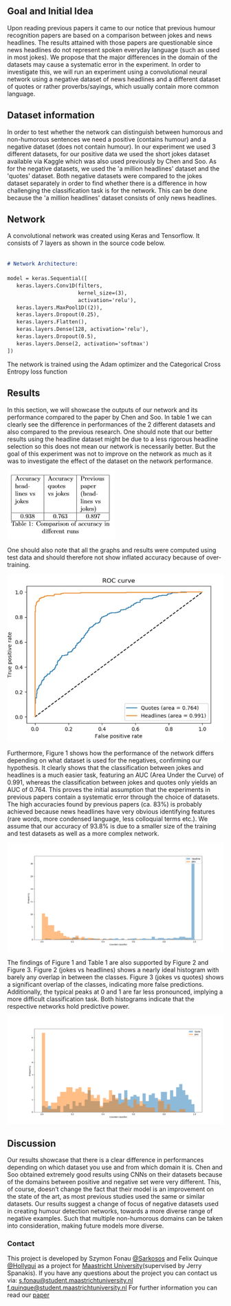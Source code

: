 ## Goal and Initial Idea

Upon reading previous papers it came to our notice that previous humour recognition papers are based on a comparison between jokes and news headlines. The results attained with those papers are questionable since news headlines do not represent spoken everyday language (such as used in most jokes). We propose that the major differences in the domain of the datasets may cause a systematic error in the experiment. In order to investigate this, we will run an experiment using a convolutional neural network using a negative dataset of news headlines and a different dataset of quotes or rather proverbs/sayings, which usually contain more common language. 

## Dataset information

In order to test whether the network can distinguish between humorous and non-humorous sentences we need a positive (contains humour) and a negative dataset (does not contain humour). In our experiment we used 3 different datasets, for our positive data we used the short jokes dataset available via Kaggle which was also used previously by Chen and Soo. As for the negative datasets, we used the 'a million headlines' dataset and the 'quotes' dataset.
Both negative datasets were compared to the jokes dataset separately in order to find whether there is a difference in how challenging the classification task is for the network. This can be done because the 'a million headlines' dataset consists of only news headlines.

## Network

A convolutional network was created using Keras and Tensorflow. It consists of 7 layers as shown in the source code below.

```markdown

# Network Architecture:

model = keras.Sequential([
   keras.layers.Conv1D(filters,
                       kernel_size=(3),
                       activation='relu'),
   keras.layers.MaxPool1D((2)),
   keras.layers.Dropout(0.25),
   keras.layers.Flatten(),
   keras.layers.Dense(128, activation='relu'),
   keras.layers.Dropout(0.5),
   keras.layers.Dense(2, activation='softmax')
])

```
The network is trained using the Adam optimizer and the Categorical Cross Entropy loss function

## Results
In this section, we will showcase the outputs of our network and its performance compared to the paper by Chen and Soo. In table 1 we can clearly see the difference in performances of the 2 different datasets and also compared to the previous research. One should note that our better results using the headline dataset might be due to a less rigorous headline selection so this does not mean our network is necessarily better. But the goal of this experiment was not to improve on the network as much as it was to investigate the effect of the dataset on the network performance.

![Table 1](image.png)

One should also note that all the graphs and results were computed using test data and should therefore not show inflated accuracy because of over-training.

![Figure 1: roc curve comparison jokes & headlines vs jokes & quotes](roc_curve_joke.jpeg)

Furthermore, Figure 1 shows how the performance of the network differs depending on what dataset is used for the negatives, confirming our hypothesis. It clearly shows that the classification between jokes and headlines is a much easier task, featuring an AUC (Area Under the Curve) of 0.991, whereas the classification between jokes and quotes only yields an AUC of 0.764. This proves the initial assumption that the experiments in previous papers contain a systematic error through the choice of datasets. The high accuracies found by previous papers (ca. 83\%) is probably achieved because news headlines have very obvious identifying features (rare words, more condensed language, less colloquial terms etc.). We assume that our accuracy of 93.8\% is due to a smaller size of the training and test datasets as well as a more complex network. 

![Figure 2: histogram jokes vs headlines](histogram_joke_headline.png)

The findings of Figure 1 and Table 1 are also supported by Figure 2 and Figure 3. Figure 2 (jokes vs headlines) shows a nearly ideal histogram with barely any overlap in between the classes. Figure 3 (jokes vs quotes) shows a significant overlap of the classes, indicating more false predictions. Additionally, the typical peaks at 0 and 1 are far less pronounced, implying a more difficult classification task. Both histograms indicate that the respective networks hold predictive power.

![Figure 3: histogram jokes vs quotes](histogram_joke_quote.png)

## Discussion

Our results showcase that there is a clear difference in performances depending on which dataset you use and from which domain it is. Chen and Soo obtained extremely good results using CNNs on their datasets because of the domains between positive and negative set were very different. This, of course, doesn’t change the fact that their model is an improvement on the state of the art, as most previous studies used the same or similar datasets. Our results suggest a change of focus of negative datasets used in creating humour detection networks, towards a more diverse range of negative examples. Such that multiple non-humorous domains can be taken into consideration, making future models more diverse. 


### Contact

This project is developed by Szymon Fonau [@Sarkosos](https://github.com/Sarkosos) and Felix Quinque [@Hollyqui](https://github.com/Hollyqui) as a project for [Maastricht University](maastrichtuniversity.nl)(supervised by Jerry Spanakis). If you have any questions about the project you can contact us via:
s.fonau@student.maastrichtuniversity.nl
f.quinque@student.maastrichtuniversity.nl
For further information you can read our [paper](Joke_Recognition_using_CNNs.pdf)
